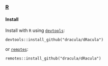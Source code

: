 ### [R](https://cran.r-project.org/)

#### Install

Install with `R` using [`devtools`](https://github.com/r-lib/devtools):

    devtools::install_github("dracula/dRacula")

or [`remotes`](https://github.com/r-lib/remotes):

    remotes::install_github("dracula/dRacula")
